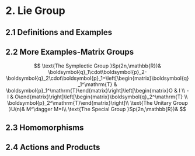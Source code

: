 # 2. Lie Group

## 2.1 Definitions and Examples

## 2.2 More Examples-Matrix Groups

$$
\text{The Symplectic Group }Sp(2n,\mathbb{R})& \boldsymbol{q}_1\cdot\boldsymbol{p}_2-\boldsymbol{q}_2\cdot\boldsymbol{p}_1=\left[\begin{matrix}\boldsymbol{q}_1^\mathrm{T} & \boldsymbol{p}_1^\mathrm{T}\end{matrix}\right]\left[\begin{matrix}O & I \\ -I & O\end{matrix}\right]\left[\begin{matrix}\boldsymbol{q}_2^\mathrm{T} \\ \boldsymbol{p}_2^\mathrm{T}\end{matrix}\right]\\
\text{The Unitary Group }U(n)& M^\dagger M=I\\
\text{The Special Group }Sp(2n,\mathbb{R})&
$$

## 2.3 Homomorphisms

## 2.4 Actions and Products

